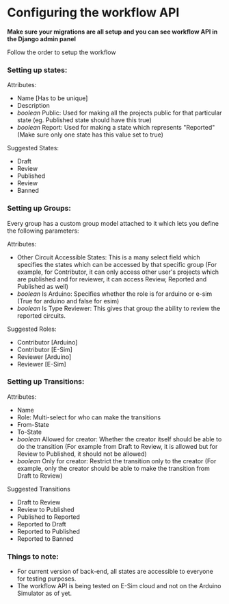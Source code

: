 # Configuring the workflow API

**Make sure your migrations are all setup and you can see workflow API in the Django admin panel**

Follow the order to setup the workflow
 
 ### Setting up states:
 
Attributes:

 - Name [Has to be unique]
 - Description 
 - *boolean* Public: Used for making all the projects public for that particular state (eg. Published state should have this true)
 - *boolean* Report: Used for making a state which represents "Reported" (Make sure only one state has this value set to true)
 
 Suggested States:
 
 - Draft
 - Review 
 - Published
 - Review
 - Banned

### Setting up Groups:
Every group has a custom group model attached to it which lets you define the following parameters:

Attributes:
 - Other Circuit Accessible States: This is a many select field which specifies the states which can be accessed by that specific group (For example, for Contributor, it can only access other user's projects which are published and for reviewer, it can access Review, Reported and Published as well)
 -  *boolean*  Is Arduino: Specifies whether the role is for arduino or e-sim (True for arduino and false for esim)
 - *boolean*  Is Type Reviewer: This gives that group the ability to review the reported circuits.

Suggested Roles:

 - Contributor [Arduino]
 - Contributor [E-Sim]
 - Reviewer [Arduino]
 - Reviewer [E-Sim]

### Setting up Transitions:

Attributes:

 - Name
 - Role: Multi-select for who can make the transitions
 - From-State
 - To-State
 - *boolean*  Allowed for creator: Whether the creator itself should be able to do the transition (For example from Draft to Review, it is allowed but for Review to Published, it should not be allowed)
 - *boolean* Only for creator: Restrict the transition only to the creator (For example, only the creator should be able to make the transition from Draft to Review)
 
 Suggested Transitions
 - Draft to Review
 - Review to Published
 - Published to Reported
 - Reported to Draft
 - Reported to Published
 - Reported to Banned

 
 
### Things to note:

 - For current version of back-end, all states are accessible to everyone for testing purposes.
 - The workflow API is being tested on E-Sim cloud and not on the Arduino Simulator as of yet.

